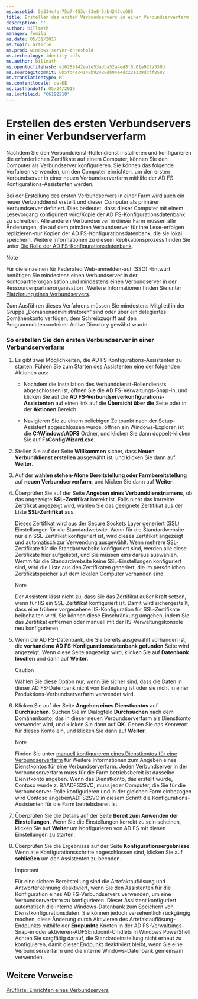 ```yaml
---
ms.assetid: 5e334c4e-75a7-453c-83e8-5ab4243cc685
title: Erstellen des ersten Verbundservers in einer Verbundserverfarm
description: ''
author: billmath
manager: femila
ms.date: 05/31/2017
ms.topic: article
ms.prod: windows-server-threshold
ms.technology: identity-adfs
ms.author: billmath
ms.openlocfilehash: e16289142ea2e53adba52a4ed8f6c01a929a530d
ms.sourcegitcommit: 0b5fd4dc4148b92480db04e4dc22e139dcff8582
ms.translationtype: MT
ms.contentlocale: de-DE
ms.lasthandoff: 05/24/2019
ms.locfileid: "66192218"
---
```

# <a name="create-the-first-federation-server-in-a-federation-server-farm"></a>Erstellen des ersten Verbundservers in einer Verbundserverfarm

Nachdem Sie den Verbunddienst-Rollendienst installieren und konfigurieren die erforderlichen Zertifikate auf einem Computer, können Sie den Computer als Verbundserver konfigurieren. Sie können das folgende Verfahren verwenden, um den Computer einrichten, um den ersten Verbundserver in einer neuen Verbundserverfarm mithilfe der AD FS Konfigurations-Assistenten werden.  
  
Bei der Erstellung des ersten Verbundservers in einer Farm wird auch ein neuer Verbunddienst erstellt und dieser Computer als primärer Verbundserver definiert. Dies bedeutet, dass dieser Computer mit einem Lesevorgang konfiguriert wird\/Kopie der AD FS-Konfigurationsdatenbank zu schreiben. Alle anderen Verbundserver in dieser Farm müssen alle Änderungen, die auf dem primären Verbundserver für ihre Lese-erfolgen replizieren\-nur Kopien der AD FS-Konfigurationsdatenbank, die sie lokal speichern. Weitere Informationen zu diesem Replikationsprozess finden Sie unter [Die Rolle der AD FS-Konfigurationsdatenbank](../../ad-fs/technical-reference/The-Role-of-the-AD-FS-Configuration-Database.md).  
  
> [!NOTE]  
> Für die einzelnen für Federated Web\-anmelden\-auf \(SSO\) -Entwurf benötigen Sie mindestens einen Verbundserver in der Kontopartnerorganisation und mindestens einen Verbundserver in der Ressourcenpartnerorganisation . Weitere Informationen finden Sie unter [Platzierung eines Verbundservers](https://technet.microsoft.com/library/dd807127.aspx).  
  
Zum Ausführen dieses Verfahrens müssen Sie mindestens Mitglied in der Gruppe „Domänenadministratoren“ sind oder über ein delegiertes Domänenkonto verfügen, dem Schreibzugriff auf den Programmdatenconteiner Active Directory gewährt wurde.  
  
### <a name="to-create-the-first-federation-server-in-a-federation-server-farm"></a>So erstellen Sie den ersten Verbundserver in einer Verbundserverfarm  
  
1.  Es gibt zwei Möglichkeiten, die AD FS Konfigurations-Assistenten zu starten. Führen Sie zum Starten des Assistenten eine der folgenden Aktionen aus:  
  
    -   Nachdem die Installation des Verbunddienst-Rollendiensts abgeschlossen ist, öffnen Sie die AD FS-Verwaltungs-Snap\-in, und klicken Sie auf die **AD FS-Verbundserverkonfigurations-Assistenten** auf einen link auf die **Übersicht über die** Seite oder in der **Aktionen** Bereich.  
  
    -   Navigieren Sie zu einem beliebigen Zeitpunkt nach der Setup-Assistent abgeschlossen wurde, öffnen ein Windows-Explorer, ist die **C:\\Windows\\ADFS** Ordner, und klicken Sie dann doppelt\-klicken Sie auf **FsConfigWizard.exe**.  
  
2.  Stellen Sie auf der Seite **Willkommen** sicher, dass **Neuen Verbunddienst erstellen** ausgewählt ist, und klicken Sie dann auf **Weiter**.  
  
3.  Auf der **wählen stehen\-Alone Bereitstellung oder Farmbereitstellung** auf **neuen Verbundserverfarm**, und klicken Sie dann auf **Weiter**.  
  
4.  Überprüfen Sie auf der Seite **Angeben eines Verbunddienstnamens**, ob das angezeigte **SSL-Zertifikat** korrekt ist. Falls nicht das korrekte Zertifikat angezeigt wird, wählen Sie das geeignete Zertifikat aus der Liste **SSL-Zertifikat** aus.  
  
    Dieses Zertifikat wird aus der Secure Sockets Layer generiert \(SSL\) Einstellungen für die Standardwebsite. Wenn für die Standardwebsite nur ein SSL-Zertifikat konfiguriert ist, wird dieses Zertifikat angezeigt und automatisch zur Verwendung ausgewählt. Wenn mehrere SSL-Zertifikate für die Standardwebsite konfiguriert sind, werden alle diese Zertifikate hier aufgelistet, und Sie müssen eins daraus auswählen. Wemm für die Standardwebsite keine SSL-Einstellungen konfiguriert sind, wird die Liste aus den Zertifikaten generiert, die im persönlichen Zertifikatspeicher auf dem lokalen Computer vorhanden sind.  
  
    > [!NOTE]  
    > Der Assistent lässt nicht zu, dass Sie das Zertifikat außer Kraft setzen, wenn für IIS ein SSL-Zertifikat konfiguriert ist. Damit wird sichergestellt, dass eine frühere vorgesehene IIS-Konfiguration für SSL-Zertifikate beibehalten wird. Sie können diese Einschränkung umgehen, indem Sie das Zertifikat entfernen oder manuell mit der IIS-Verwaltungskonsole neu konfigurieren.  
  
5.  Wenn die AD FS-Datenbank, die Sie bereits ausgewählt vorhanden ist, die **vorhandene AD FS-Konfigurationsdatenbank gefunden** Seite wird angezeigt. Wenn diese Seite angezeigt wird, klicken Sie auf **Datenbank löschen** und dann auf **Weiter**.  
  
    > [!CAUTION]  
    > Wählen Sie diese Option nur, wenn Sie sicher sind, dass die Daten in dieser AD FS-Datenbank nicht von Bedeutung ist oder sie nicht in einer Produktions-Verbundserverfarm verwendet wird.  
  
6.  Klicken Sie auf der Seite **Angeben eines Dienstkontos** auf **Durchsuchen**. Suchen Sie im Dialogfeld **Durchsuchen** nach dem Domänenkonto, das in dieser neuen Verbundserverfarm als Dienstkonto verwendet wird, und klicken Sie dann auf **OK**. Geben Sie das Kennwort für dieses Konto ein, und klicken Sie dann auf **Weiter**.  
  
    > [!NOTE]  
    > Finden Sie unter [manuell konfigurieren eines Dienstkontos für eine Verbundserverfarm](Manually-Configure-a-Service-Account-for-a-Federation-Server-Farm.md) für Weitere Informationen zum Angeben eines Dienstkontos für eine Verbundserverfarm. Jeden Verbundserver in der Verbundserverfarm muss für die Farm betriebsbereit ist dasselbe Dienstkonto angeben. Wenn das Dienstkonto, das erstellt wurde, Contoso wurde z. B.\\ADFS2SVC, muss jeder Computer, die Sie für die Verbundserver-Rolle konfigurieren und in der gleichen Farm einbezogen wird Contoso angeben\\ADFS2SVC in diesem Schritt die Konfigurations-Assistenten für die Farm betriebsbereit ist.  
  
7.  Überprüfen Sie die Details auf der Seite **Bereit zum Anwenden der Einstellungen**. Wenn Sie die Einstellungen korrekt zu sein scheinen, klicken Sie auf **Weiter** um Konfigurieren von AD FS mit diesen Einstellungen zu starten.  
  
8.  Überprüfen Sie die Ergebnisse auf der Seite **Konfigurationsergebnisse**. Wenn alle Konfigurationsschritte abgeschlossen sind, klicken Sie auf **schließen** um den Assistenten zu beenden.  
  
    > [!IMPORTANT]  
    > Für eine sichere Bereitstellung sind die Artefaktauflösung und Antworterkennung deaktiviert, wenn Sie den Assistenten für die Konfiguration eines AD FS-Verbundservers verwenden, um eine Verbundserverfarm zu konfigurieren. Dieser Assistent konfiguriert automatisch die interne Windows-Datenbank zum Speichern von Dienstkonfigurationsdaten. Sie können jedoch versehentlich rückgängig machen, diese Änderung durch Aktivieren des Artefaktauflösung-Endpunkts mithilfe der **Endpunkte** Knoten in der AD FS-Verwaltungs-Snap\-in oder aktivieren\-ADFSEndpoint-Cmdlets in Windows PowerShell. Achten Sie sorgfältig darauf, die Standardeinstellung nicht erneut zu konfiguieren, damit dieser Endpunkt deaktiviert bleibt, wenn Sie eine Verbundserverfarm und die interne Windows-Datenbank gemeinsam verwenden.  
  
## <a name="additional-references"></a>Weitere Verweise  
[Prüfliste: Einrichten eines Verbundservers](Checklist--Setting-Up-a-Federation-Server.md)  
  

